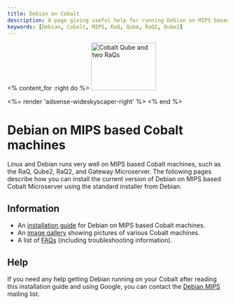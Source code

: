 ```yaml
---
title: Debian on Cobalt
description: A page giving useful help for running Debian on MIPS based Cobalt machines
keywords: [Debian, Cobalt, MIPS, RaQ, Qube, RaQ2, Qube2]
---
```


<% content_for :right do %>
<img src = "images/r_cobalt_front.jpg" class="border" alt="Cobalt Qube and two RaQs" width="148" height="109" />

<%= render 'adsense-wideskyscaper-right' %>
<% end %>

<h1>Debian on MIPS based Cobalt machines</h1>

Linux and Debian runs very well on MIPS based Cobalt machines, such as the
RaQ, Qube2, RaQ2, and Gateway Microserver.  The following pages describe
how you can install the current version of Debian on MIPS based Cobalt
Microserver using the standard installer from Debian.

<h2>Information</h2>

<ul>

<li>An <a href = "install">installation guide</a> for Debian on MIPS based
Cobalt machines.</li>

<li>An <a href = "gallery">image gallery</a> showing pictures of various
Cobalt machines.</li>

<li>A list of <a href = "faq">FAQs</a> (including troubleshooting
information).</li>

</ul>

<h2>Help</h2>

If you need any help getting Debian running on your Cobalt after reading
this installation guide and using Google, you can contact the <a href =
"http://lists.debian.org/debian-mips/">Debian MIPS</a> mailing list.

